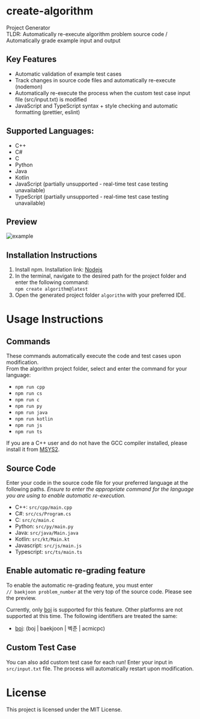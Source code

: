 # create-algorithm
Project Generator  
TLDR: Automatically re-execute algorithm problem source code / Automatically grade example input and output

## Key Features
- Automatic validation of example test cases
- Track changes in source code files and automatically re-execute (nodemon)
- Automatically re-execute the process when the custom test case input file (src/input.txt) is modified
- JavaScript and TypeScript syntax + style checking and automatic formatting (prettier, eslint)
  
## Supported Languages:
- C++
- C#
- C
- Python
- Java
- Kotlin
- JavaScript (partially unsupported - real-time test case testing unavailable)
- TypeScript (partially unsupported - real-time test case testing unavailable)

## Preview
![example](https://github.com/user-attachments/assets/ef653ec8-cbaf-4e85-a958-ff9a492fd459)

## Installation Instructions
1. Install npm. Installation link: [Nodejs](https://nodejs.org/en)
2. In the terminal, navigate to the desired path for the project folder and enter the following command:  
`npm create algorithm@latest`
3. Open the generated project folder `algorithm` with your preferred IDE.

# Usage Instructions
## Commands
These commands automatically execute the code and test cases upon modification.  
From the algorithm project folder, select and enter the command for your language:
- `npm run cpp`
- `npm run cs`
- `npm run c`
- `npm run py`
- `npm run java`
- `npm run kotlin`
- `npm run js`
- `npm run ts`

If you are a C++ user and do not have the GCC compiler installed, please install it from [MSYS2](https://www.msys2.org/).
 
## Source Code
Enter your code in the source code file for your preferred language at the following paths.
_Ensure to enter the appropriate command for the language you are using to enable automatic re-execution._
- C++: `src/cpp/main.cpp`
- C#: `src/cs/Program.cs`
- C: `src/c/main.c`
- Python: `src/py/main.py`
- Java: `src/java/Main.java`
- Kotlin: `src/kt/Main.kt`
- Javascript: `src/js/main.js`
- Typescript: `src/ts/main.ts`

## Enable automatic re-grading feature
To enable the automatic re-grading feature, you must enter  
`// baekjoon problem_number` at the very top of the source code. Please see the preview.  

Currently, only [boj](https://www.acmicpc.net/) is supported for this feature. Other platforms are not supported at this time. The following identifiers are treated the same:
- [boj](https://www.acmicpc.net/): (boj | baekjoon | 벡준 | acmicpc)

## Custom Test Case
You can also add custom test case for each run! Enter your input in `src/input.txt` file. The process will automatically restart upon modification.

# License
This project is licensed under the MIT License.
